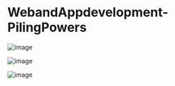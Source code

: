 # WebandAppdevelopment-PilingPowers


![image](https://user-images.githubusercontent.com/86713009/126058679-3986adba-5ae4-4122-85ab-aba6f5c7f39e.png)


![image](https://user-images.githubusercontent.com/86713009/126058473-326e7198-28c2-4b62-9cab-0c2ca1bf9ccf.png)

![image](https://user-images.githubusercontent.com/86713009/126058162-d994e95d-413d-4da7-a476-a73bf807a0a7.png)
